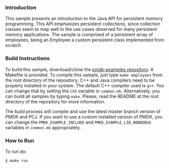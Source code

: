 ### Introduction

This sample presents an introduction to the Java API for persistent memory
programming. This API emphasizes persistent collections, since collection
classes seem to map well to the use cases observed for many persistent memory
applications. The sample is comprised of a persistent array of employees,
being an Employee a custom persistent class implemented from scratch.

### Build Instructions

To build this sample, download/clone the [pmdk-examples
repository](https://github.com/pmem/pmdk-examples).  A Makefile is provided. To
compile this sample, just type `make employees` from the root directory of the
repository; C++ and Java compilers need to be properly installed in your
system. The default C++ compiler used is `g++`. You can change that by setting
the `CXX` variable in `common.mk`. Alternatively, you can build all samples by
typing `make`. Please, read the README at the root directory of the repository
for more information.

The build process will compile and use the latest master branch version of PMDK
and PCJ. If you want to use a custom installed version of PMDK, you can change
the `PMDK_EXAMPLE_INCLUDE` and `PMKD_EXAMPLE_LIB_NONDEBUG` variables in
`common.mk` appropriately.

### How to Run

To run do:

	$ make run

